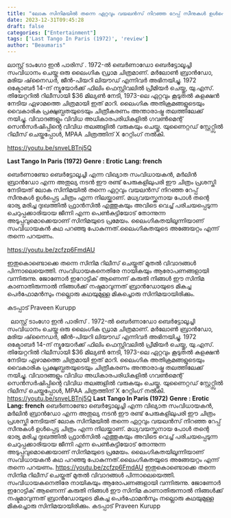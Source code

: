 ```yaml
---
title: "ലോക സിനിമയിൽ തന്നെ ഏറ്റവും വയലൻസ് നിറഞ്ഞ റേപ്പ് സീനുകൾ ഉൾപ്പെട്ട ചിത്രം"
date: 2023-12-31T09:45:28
draft: false
categories: ["Entertainment"]
tags: ['Last Tango In Paris (1972)', 'review']
author: "Beaumaris"
---
```


ലാസ്റ്റ് ടാംഗോ ഇൻ പാരിസ് . 1972-ൽ ബെർണാഡോ ബെർട്ടോലൂച്ചി സംവിധാനം ചെയ്ത ഒരു ലൈംഗിക ഡ്രാമ ചിത്രമാണ്. മർലോൺ ബ്രാൻഡോ, മരിയ ഷ്‌നൈഡർ, ജീൻ-പിയറി ലിയൗഡ് എന്നിവർ അഭിനയിച്ചു. 1972 ഒക്ടോബർ 14-ന് ന്യൂയോർക്ക് ഫിലിം ഫെസ്റ്റിവലിൽ പ്രീമിയർ ചെയ്തു, യു.എസ്. തിയേറ്ററിൽ റിലീസായി $36 മില്യൺ നേടി, 1973-ലെ ഏറ്റവും കൂടുതൽ കളക്ഷൻ നേടിയ ഏഴാമത്തെ ചിത്രമായി ഇത് മാറി. ലൈംഗിക അതിക്രമങ്ങളുടെയും വൈകാരിക പ്രക്ഷുബ്ധതയുടെയും ചിത്രീകരണം അന്താരാഷ്ട്ര തലത്തിലേക്ക് നയിച്ചു. വിവാദങ്ങളും വിവിധ അധികാരപരിധികളിൽ ഗവൺമെന്റ് സെൻസർഷിപ്പിന്റെ വിവിധ തലങ്ങളിൽ വരുകയും ചെയ്തു. യുണൈറ്റഡ് സ്റ്റേറ്റ്സിൽ റിലീസ് ചെയ്തപ്പോൾ, MPAA ചിത്രത്തിന് X റേറ്റിംഗ് നൽകി.

https://youtu.be/snveLBTnj5Q

<strong>Last Tango In Paris (1972)</strong>
<strong>Genre : Erotic</strong>
<strong>Lang: french</strong>

ബെർണാണ്ടോ ബെർട്ടോലൂച്ചി എന്ന വിഖ്യാത സംവിധായകൻ, മർലിൻ ബ്രാൻഡോ എന്ന അതുല്യ നടൻ ഈ രണ്ട് പേരുകളിലുപരി ഈ ചിത്രം പ്രശസ്തി നേടിയത് ലോക സിനിമയിൽ തന്നെ ഏറ്റവും വയലൻസ് നിറഞ്ഞ റേപ്പ് സീനുകൾ ഉൾപ്പെട്ട ചിത്രം എന്ന നിലയ്ക്കാണ്. മധ്യവയസ്ക്കനായ പോൾ തന്റെ ഭാര്യ മരിച്ച ദുഃഖത്തിൽ ഫ്രാൻ‌സിൽ എത്തുകയും അവിടെ വെച്ച് പരിചയപ്പെടുന്ന ചെറുപ്പക്കാരിയായ ജീന്നി എന്ന പെൺകുട്ടിയോട് തോന്നുന്ന അടുപ്പവുമൊക്കെയാണ് സിനിമയുടെ പ്രമേയം. ലൈംഗികതയിലൂന്നിയാണ് സംവിധായകൻ കഥ പറഞ്ഞു പോകുന്നത്.ലൈംഗികതയുടെ അങ്ങേയറ്റം എന്ന് തന്നെ പറയണം.

https://youtu.be/zcfzp6FmdAU

ഇതുകൊണ്ടൊക്കെ തന്നെ സിനിമ റിലീസ് ചെയ്തത് മുതൽ വിവാദങ്ങൾ പിന്നാലെയെത്തി. സംവിധായകനെതിരേ നായികയും ആരോപണങ്ങളായി വന്നിരുന്നു. ജോണോർ ഇറോട്ടിക് ആണെന്ന് കരുതി നിങ്ങൾ ഈ സിനിമ കാണാതിരുന്നാൽ നിങ്ങൾക്ക് നഷ്ടമാവുന്നത് ബ്രാൻഡോയുടെ മികച്ച പെർഫോമൻസും നല്ലൊരു കഥയുമുള്ള മികച്ചൊരു സിനിമയായിരിക്കും.

കടപ്പാട് Praveen Kurupp

&nbsp;
ലാസ്റ്റ് ടാംഗോ ഇൻ പാരിസ് . 1972-ൽ ബെർണാഡോ ബെർട്ടോലൂച്ചി സംവിധാനം ചെയ്ത ഒരു ലൈംഗിക ഡ്രാമ ചിത്രമാണ്. മർലോൺ ബ്രാൻഡോ, മരിയ ഷ്‌നൈഡർ, ജീൻ-പിയറി ലിയൗഡ് എന്നിവർ അഭിനയിച്ചു. 1972 ഒക്ടോബർ 14-ന് ന്യൂയോർക്ക് ഫിലിം ഫെസ്റ്റിവലിൽ പ്രീമിയർ ചെയ്തു, യു.എസ്. തിയേറ്ററിൽ റിലീസായി $36 മില്യൺ നേടി, 1973-ലെ ഏറ്റവും കൂടുതൽ കളക്ഷൻ നേടിയ ഏഴാമത്തെ ചിത്രമായി ഇത് മാറി. ലൈംഗിക അതിക്രമങ്ങളുടെയും വൈകാരിക പ്രക്ഷുബ്ധതയുടെയും ചിത്രീകരണം അന്താരാഷ്ട്ര തലത്തിലേക്ക് നയിച്ചു. വിവാദങ്ങളും വിവിധ അധികാരപരിധികളിൽ ഗവൺമെന്റ് സെൻസർഷിപ്പിന്റെ വിവിധ തലങ്ങളിൽ വരുകയും ചെയ്തു. യുണൈറ്റഡ് സ്റ്റേറ്റ്സിൽ റിലീസ് ചെയ്തപ്പോൾ, MPAA ചിത്രത്തിന് X റേറ്റിംഗ് നൽകി. https://youtu.be/snveLBTnj5Q **Last Tango In Paris (1972)** **Genre : Erotic** **Lang: french** ബെർണാണ്ടോ ബെർട്ടോലൂച്ചി എന്ന വിഖ്യാത സംവിധായകൻ, മർലിൻ ബ്രാൻഡോ എന്ന അതുല്യ നടൻ ഈ രണ്ട് പേരുകളിലുപരി ഈ ചിത്രം പ്രശസ്തി നേടിയത് ലോക സിനിമയിൽ തന്നെ ഏറ്റവും വയലൻസ് നിറഞ്ഞ റേപ്പ് സീനുകൾ ഉൾപ്പെട്ട ചിത്രം എന്ന നിലയ്ക്കാണ്. മധ്യവയസ്ക്കനായ പോൾ തന്റെ ഭാര്യ മരിച്ച ദുഃഖത്തിൽ ഫ്രാൻ‌സിൽ എത്തുകയും അവിടെ വെച്ച് പരിചയപ്പെടുന്ന ചെറുപ്പക്കാരിയായ ജീന്നി എന്ന പെൺകുട്ടിയോട് തോന്നുന്ന അടുപ്പവുമൊക്കെയാണ് സിനിമയുടെ പ്രമേയം. ലൈംഗികതയിലൂന്നിയാണ് സംവിധായകൻ കഥ പറഞ്ഞു പോകുന്നത്.ലൈംഗികതയുടെ അങ്ങേയറ്റം എന്ന് തന്നെ പറയണം. https://youtu.be/zcfzp6FmdAU ഇതുകൊണ്ടൊക്കെ തന്നെ സിനിമ റിലീസ് ചെയ്തത് മുതൽ വിവാദങ്ങൾ പിന്നാലെയെത്തി. സംവിധായകനെതിരേ നായികയും ആരോപണങ്ങളായി വന്നിരുന്നു. ജോണോർ ഇറോട്ടിക് ആണെന്ന് കരുതി നിങ്ങൾ ഈ സിനിമ കാണാതിരുന്നാൽ നിങ്ങൾക്ക് നഷ്ടമാവുന്നത് ബ്രാൻഡോയുടെ മികച്ച പെർഫോമൻസും നല്ലൊരു കഥയുമുള്ള മികച്ചൊരു സിനിമയായിരിക്കും. കടപ്പാട് Praveen Kurupp 
